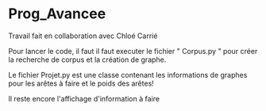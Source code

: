 # Prog_Avancee
Travail fait en collaboration avec Chloé Carrié


Pour lancer le code, il faut il faut executer le fichier " Corpus.py " pour créer la recherche de corpus et la création de graphe.

Le fichier Projet.py est une classe contenant les informations de graphes pour les arêtes à faire et le poids des arêtes!

Il reste encore l'affichage d'information à faire
